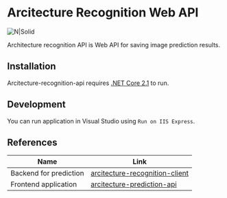 # Arcitecture Recognition Web API 
![N|Solid](https://avatars1.githubusercontent.com/u/6582119?s=280&v=4 ) 

Architecture recognition API is Web API for saving image prediction results.

## Installation
Arcitecture-recognition-api requires [.NET Core 2.1](https://dotnet.microsoft.com/download/dotnet-core/2.1) to run.

## Development 
You can run application in Visual Studio using `Run on IIS Express`.

## References 

| Name | Link |
| ------ | ------ |
| Backend for prediction | [arcitecture-recognition-client](https://github.com/NeliaNovichenko/arcitecture-recognition-client) |
| Frontend application | [arcitecture-prediction-api](https://github.com/NeliaNovichenko/arcitecture-prediction-api) |
